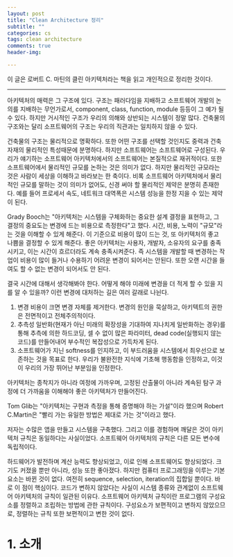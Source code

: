 ```yaml
---  
layout: post  
title: "Clean Architecture 정리"  
subtitle: ""  
categories: cs
tags: clean architecture
comments: true  
header-img: 

---  
```


이 글은 로버트 C. 마틴의 클린 아키텍처라는 책을 읽고 개인적으로 정리한 것이다.

---

아키텍처의 매력은 그 구조에 있다. 구조는 패러다임을 지배하고 소프트웨어 개발의 논의를 지배하는 무언가로서, component, class, function, module 등등이 그 예가 될 수 있다. 하지만 거시적인 구조가 우리의 의해와 상반되는 시스템이 정말 많다.
건축물의 구조와는 달리 소프트웨어의 구조는 우리의 직관과는 일치하지 않을 수 있다. 

건축물의 구조는 물리적으로 명확하다. 또한 어떤 구조를 선택할 것인지도 중력과 건축 자재의 물리적인 특성때문에 분명하다. 하지만 소프트웨어는 소프트웨어로 구성된다. 우리가 얘기하는 소프트웨어 아키텍처에서의 소프트웨어는 본질적으로 재귀적이다.
또한 소프트웨어에서 물리적인 규모를 논하는 것은 의미가 없다. 하지만 물리적인 규모라는 것은 사람이 세상을 이해하고 바라보는 한 축이다. 비록 소프트웨어 아키텍처에서 물리적인 규모를 말하는 것이 의미가 없어도, 신경 써야 할 물리적인 제약은 분명히 존재한다.
예를 들어 프로세서 속도, 네트워크 대역폭은 시스템 성능을 한정 지을 수 있는 제약이 된다. 

Grady Booch는 "아키텍처는 시스템을 구체화하는 중요한 설계 결정을 표현하고, 그 결정의 중요도는 변경에 드는 비용으로 측정한다"고 했다. 시간, 비용, 노력이 "규모"라는 것을 이해할 수 있게 해준다. 이 기준으로 비용이 많이 드는 것, 또 아키텍처의 좋고 나쁨을 결정할 수 있게 해준다.
좋은 아키텍처는 사용자, 개발자, 소유자의 요구를 충족시키고, 이는 시간이 흐르더라도 계속 충족시켜준다. 즉 시스템을 개발할 때 변경하는 작업이 비용이 많이 들거나 수용하기 어려운 변경이 되어서는 안된다. 또한 오랜 시간을 들여도 할 수 없는 변경이 되어서도 안 된다.

결국 시간에 대해서 생각해봐야 한다. 어떻게 해야 미래에 변경을 더 적게 할 수 있을 지를 알 수 있을까? 이런 변경에 대처하는 길은 여러 갈래로 나뉜다.

1. 변경 비용이 크면 변경 자체를 제거한다. 변경의 원인을 묵살하고, 아키텍트의 권한은 전면적이고 전체주의적이다.
2. 추측성 일반화(현재가 아닌 미래의 확장성을 기대하여 지나치게 일반화하는 경우)를 통해 추측에 의한 하드코딩, 셀 수 없이 많은 파라미터, dead code(실행되지 않는 코드)를 만들어내어 부수적인 복잡성으로 가득차게 된다.
3. 소프트웨어가 지닌 softness를 인지하고, 이 부드러움을 시스템에서 최우선으로 보존하는 것을 목표로 한다. 우리가 불완전한 지식에 기초해 행동함을 인정하고, 이것이 우리의 가장 뛰어난 부분임을 인정한다.

아키텍처는 종착지가 아니라 여정에 가까우며, 고정된 산출물이 아니라 계속된 탐구 과정에 더 가까움을 이해해야 좋은 아키텍처가 만들어진다.

Tom Glib는 "아키텍처는 구현과 측정을 통해 증명해야 하는 가설"이라 했으며 Robert C.Martin은 "빨리 가는 유일한 방법은 제대로 가는 것"이라고 했다.

저자는 수많은 앱을 만들고 시스템을 구축했다. 그리고 이를 경험하며 깨달은 것이 아키텍처 규칙은 동일하다는 사실이었다. 소프트웨어 아키텍처의 규칙은 다른 모든 변수에 독립적이다.

하드웨어가 발전하며 계산 능력도 향상되었고, 이로 인해 소프트웨어도 향상되었다. 크기도 커졌을 뿐만 아니라, 성능 또한 좋아졌다. 하지만 컴퓨터 프로그래밍을 이루는 기본 요소는 바뀐 것이 없다. 여전히 sequence, selection, iteration의 집합일 뿐이다.
바로 이 점이 핵심이다. 코드가 변하지 않았다는 사실이 시스템 종류와 관계없이 소프트웨어 아키텍처의 규칙이 일관된 이유다. 소프트웨어 아키텍처 규칙이란 프로그램의 구성요소를 정렬하고 조립하는 방법에 관한 규칙이다. 구성요소가 보편적이고 변하지 않았으므로, 정렬하는 규칙 또한 보편적이고 변한 것이 없다.

# 1. 소개

##
